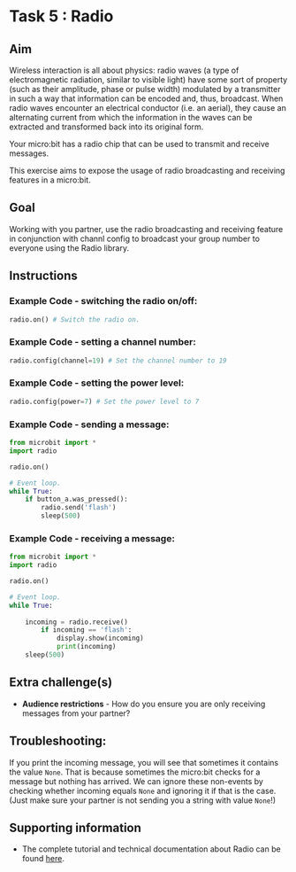 # Task 5 : Radio

## Aim

Wireless interaction is all about physics: radio waves (a type of electromagnetic radiation, similar to visible light) have some sort of property (such as their amplitude, phase or pulse width) modulated by a transmitter in such a way that information can be encoded and, thus, broadcast. When radio waves encounter an electrical conductor (i.e. an aerial), they cause an alternating current from which the information in the waves can be extracted and transformed back into its original form.

Your micro:bit has a radio chip that can be used to transmit and receive messages.

This exercise aims to expose the usage of radio broadcasting and receiving features in a micro:bit.

## Goal

Working with you partner, use the radio broadcasting and receiving feature in conjunction with channl config to broadcast your group number to everyone using the Radio library.

## Instructions

### Example Code - switching the radio on/off:
```python
radio.on() # Switch the radio on.
```

### Example Code - setting a channel number:
```python
radio.config(channel=19) # Set the channel number to 19
```

### Example Code - setting the power level:
```python
radio.config(power=7) # Set the power level to 7
```

### Example Code - sending a message:
```python
from microbit import *
import radio

radio.on()

# Event loop.
while True:
    if button_a.was_pressed():
        radio.send('flash')
        sleep(500)
```

### Example Code - receiving a message:
```python
from microbit import *
import radio

radio.on()

# Event loop.
while True:
    
    incoming = radio.receive()
        if incoming == 'flash':
            display.show(incoming)
            print(incoming)
    sleep(500)
```
## Extra challenge(s)
* **Audience restrictions** - How do you ensure you are only receiving messages from your partner?

## Troubleshooting: 
If you print the incoming message, you will see that sometimes it contains the value `None`. That is because sometimes the micro:bit checks for a message but nothing has arrived. We can ignore these non-events by checking whether incoming equals `None` and ignoring it if that is the case. (Just make sure your partner is not sending you a string with value `None`!)

## Supporting information

* The complete tutorial and technical documentation about Radio can be found [here](http://microbit-micropython.readthedocs.io/en/latest/radio.html).
